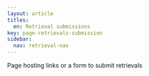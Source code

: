 ```yaml
---
layout: article
titles:
  en: Retrieval submissions
key: page-retrievals-submission
sidebar:
  nav: retrieval-nav
---
```


Page hosting links or a form to submit retrievals 
